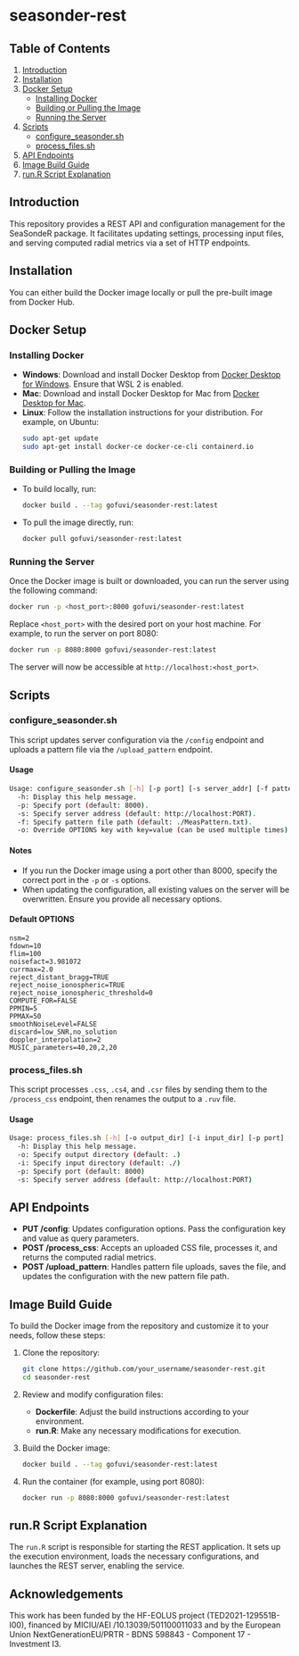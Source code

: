 # seasonder-rest

## Table of Contents
1. [Introduction](#introduction)
2. [Installation](#installation)
3. [Docker Setup](#docker-setup)
   - [Installing Docker](#installing-docker)
   - [Building or Pulling the Image](#building-or-pulling-the-image)
   - [Running the Server](#running-the-server)
4. [Scripts](#scripts)
   - [configure_seasonder.sh](#configure_seasondersh)
   - [process_files.sh](#process_filessh)
5. [API Endpoints](#api-endpoints)
6. [Image Build Guide](#image-build-guide)
7. [run.R Script Explanation](#runr-script-explanation)

## Introduction
This repository provides a REST API and configuration management for the SeaSondeR package. It facilitates updating settings, processing input files, and serving computed radial metrics via a set of HTTP endpoints.

## Installation
You can either build the Docker image locally or pull the pre-built image from Docker Hub.

## Docker Setup

### Installing Docker
- **Windows**: Download and install Docker Desktop from [Docker Desktop for Windows](https://www.docker.com/products/docker-desktop). Ensure that WSL 2 is enabled.
- **Mac**: Download and install Docker Desktop for Mac from [Docker Desktop for Mac](https://www.docker.com/products/docker-desktop).
- **Linux**: Follow the installation instructions for your distribution. For example, on Ubuntu:
  ```bash
  sudo apt-get update
  sudo apt-get install docker-ce docker-ce-cli containerd.io
  ```

### Building or Pulling the Image
- To build locally, run:
  ```bash
  docker build . --tag gofuvi/seasonder-rest:latest
  ```
- To pull the image directly, run:
  ```bash
  docker pull gofuvi/seasonder-rest:latest
  ```

### Running the Server
Once the Docker image is built or downloaded, you can run the server using the following command:

```bash
docker run -p <host_port>:8000 gofuvi/seasonder-rest:latest
```

Replace `<host_port>` with the desired port on your host machine. For example, to run the server on port 8080:

```bash
docker run -p 8080:8000 gofuvi/seasonder-rest:latest
```

The server will now be accessible at `http://localhost:<host_port>`.

## Scripts

### configure_seasonder.sh
This script updates server configuration via the `/config` endpoint and uploads a pattern file via the `/upload_pattern` endpoint.

#### Usage
```bash
Usage: configure_seasonder.sh [-h] [-p port] [-s server_addr] [-f pattern_file] [-o key=value]
  -h: Display this help message.
  -p: Specify port (default: 8000).
  -s: Specify server address (default: http://localhost:PORT).
  -f: Specify pattern file path (default: ./MeasPattern.txt).
  -o: Override OPTIONS key with key=value (can be used multiple times).
```

#### Notes
- If you run the Docker image using a port other than 8000, specify the correct port in the `-p` or `-s` options.
- When updating the configuration, all existing values on the server will be overwritten. Ensure you provide all necessary options.

#### Default OPTIONS
```
nsm=2
fdown=10
flim=100
noisefact=3.981072
currmax=2.0
reject_distant_bragg=TRUE
reject_noise_ionospheric=TRUE
reject_noise_ionospheric_threshold=0
COMPUTE_FOR=FALSE
PPMIN=5
PPMAX=50
smoothNoiseLevel=FALSE
discard=low_SNR,no_solution
doppler_interpolation=2
MUSIC_parameters=40,20,2,20
```

### process_files.sh
This script processes `.css`, `.cs4`, and `.csr` files by sending them to the `/process_css` endpoint, then renames the output to a `.ruv` file.

#### Usage
```bash
Usage: process_files.sh [-h] [-o output_dir] [-i input_dir] [-p port] [-s server_addr]
  -h: Display this help message.
  -o: Specify output directory (default: .)
  -i: Specify input directory (default: ./)
  -p: Specify port (default: 8000)
  -s: Specify server address (default: http://localhost:PORT)
```

## API Endpoints
- **PUT /config**: Updates configuration options. Pass the configuration key and value as query parameters.
- **POST /process_css**: Accepts an uploaded CSS file, processes it, and returns the computed radial metrics.
- **POST /upload_pattern**: Handles pattern file uploads, saves the file, and updates the configuration with the new pattern file path.

## Image Build Guide

To build the Docker image from the repository and customize it to your needs, follow these steps:

1. Clone the repository:
   ```bash
   git clone https://github.com/your_username/seasonder-rest.git
   cd seasonder-rest
   ```

2. Review and modify configuration files:
   - **Dockerfile**: Adjust the build instructions according to your environment.
   - **run.R**: Make any necessary modifications for execution.

3. Build the Docker image:
   ```bash
   docker build . --tag gofuvi/seasonder-rest:latest
   ```

4. Run the container (for example, using port 8080):
   ```bash
   docker run -p 8080:8000 gofuvi/seasonder-rest:latest
   ```

## run.R Script Explanation
The `run.R` script is responsible for starting the REST application. It sets up the execution environment, loads the necessary configurations, and launches the REST server, enabling the service.

## Acknowledgements

This work has been funded by the HF-EOLUS project (TED2021-129551B-I00), financed by MICIU/AEI /10.13039/501100011033 and by the European Union NextGenerationEU/PRTR - BDNS 598843 - Component 17 - Investment I3.
